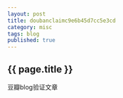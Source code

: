 ```yaml
---
layout: post
title: doubanclaimc9e6b45d7cc5e3cd
category: misc
tags: blog
published: true
---
```


## {{ page.title }}

豆瓣blog验证文章
